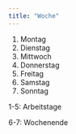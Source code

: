 ```yaml
---
title: "Woche"
---
```

1. Montag
2. Dienstag
3. Mittwoch
4. Donnerstag
5. Freitag
6. Samstag
7. Sonntag

1-5: Arbeitstage

6-7: Wochenende
